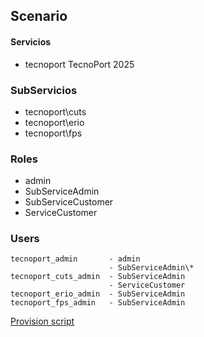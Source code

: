 ## Scenario

####  Servicios
* tecnoport  TecnoPort 2025

### SubServicios
* tecnoport\cuts
* tecnoport\erio
* tecnoport\fps

### Roles
* admin
* SubServiceAdmin
* SubServiceCustomer
* ServiceCustomer

### Users
```
tecnoport_admin       - admin
                      - SubServiceAdmin\*
tecnoport_cuts_admin  - SubServiceAdmin 
                      - ServiceCustomer 
tecnoport_erio_admin  - SubServiceAdmin              
tecnoport_fps_admin   - SubServiceAdmin

```

[Provision script](provision_tecnoport.sh)
